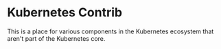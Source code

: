# Kubernetes Contrib

This is a place for various components in the Kubernetes ecosystem
that aren't part of the Kubernetes core.
